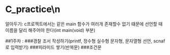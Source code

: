# C_practice\n

알아두기: c프로젝트에서는 같은 main 함수가 여러개 존재할수 없기 떄문에 선언할 때 이름을 달리 해주어야 한다(int main(void) 부분)


##1주차 : 
###경찰 조서 작성하기(printf, 정수형 실수형 문자형, 문자열형 선언, scnaf로 입력받기)
###피라미드 쌓기(반복문)
###조건문
